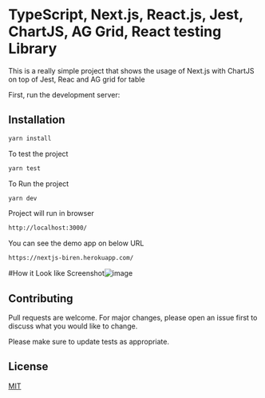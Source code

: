 # TypeScript, Next.js, React.js, Jest, ChartJS, AG Grid, React testing Library

This is a really simple project that shows the usage of Next.js with ChartJS on top of Jest, Reac and AG grid for table

First, run the development server:

## Installation

```bash
yarn install
```

To test the project 

```bash
yarn test
```

To Run the project 

```bash
yarn dev
```

Project will run in browser

```bash
http://localhost:3000/
```

You can see the demo app on below URL

```bash
https://nextjs-biren.herokuapp.com/
```
#How it Look like
Screenshot![image](https://user-images.githubusercontent.com/33708101/116018751-5cdd2480-a660-11eb-988e-52726e6d5563.png)


## Contributing
Pull requests are welcome. For major changes, please open an issue first to discuss what you would like to change.

Please make sure to update tests as appropriate.

## License
[MIT](https://choosealicense.com/licenses/mit/)
